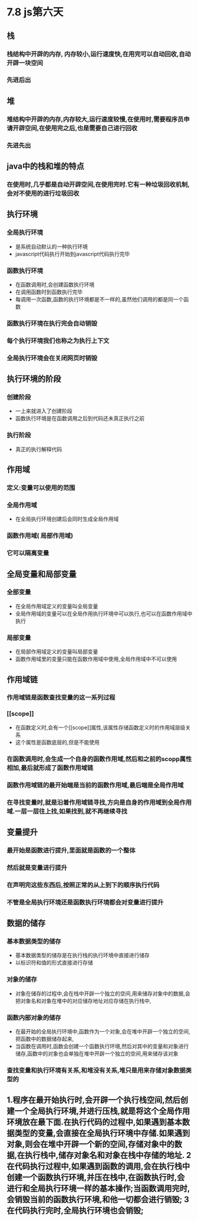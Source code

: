 # 7.8 js第六天

## 栈

### 栈结构中开辟的内存, 内存较小,运行速度快,在用完可以自动回收,自动开辟一块空间

### 先进后出

## 堆

### 堆结构中开辟的内存,内存较大,运行速度较慢,在使用时,需要程序员申请开辟空间,在使用完之后,也是需要自己进行回收

### 先进先出

## java中的栈和堆的特点

### 在使用时,几乎都是自动开辟空间,在使用完时.它有一种垃圾回收机制,会对不使用的进行垃圾回收

## 执行环境

### 全局执行环境

- 是系统自动默认的一种执行环境
- javascript代码执行开始到javascript代码执行完毕

### 函数执行环境

- 在函数调用时,会创建函数执行环境
- 在调用函数时到函数执行完毕
- 每调用一次函数,函数的执行环境都是不一样的,虽然他们调用的都是同一个函数

### 函数执行环境在执行完会自动销毁

### 每个执行环境我们也称之为执行上下文

### 全局执行环境会在关闭网页时销毁

## 执行环境的阶段

### 创建阶段

- 一上来就进入了创建阶段
- 函数执行环境是在函数调用之后到代码还未真正执行之前

### 执行阶段

- 真正的执行解释代码

## 作用域

### 定义:变量可以使用的范围

### 全局作用域

- 在全局执行环境创建后会同时生成全局作用域

### 函数作用域( 局部作用域)

### 它可以隔离变量

## 全局变量和局部变量

### 全部变量

- 在全局作用域定义的变量叫全局变量
- 全局作用域的变量可以在全局作用执行环境中可以执行,也可以在函数作用域中执行

### 局部变量

- 在局部作用域定义的变量叫局部变量
- 函数作用域里的变量只能在函数作用域中使用,全局作用域中不可以使用

## 作用域链

### 作用域链是函数查找变量的这一系列过程

### [[scope]]

- 在函数定义时,会有一个[[scope]]属性,该属性存储函数定义时的作用域层级关系
- 这个属性是函数底层的,但是不能使用

### 在函数调用时,会生成一个自身的函数作用域,然后和之前的scopp属性相加,最后就形成了函数作用域链

### 函数作用域链的最开始端是当前的函数作用域,最后端是全局作用域

### 在寻找变量时,就是沿着作用域链寻找,方向是自身的作用域到全局作用域.一层一层往上找,如果找到,就不再继续寻找

## 变量提升

### 最开始是函数进行提升,里面就是函数的一个整体

### 然后就是变量进行提升

### 在声明完这些东西后,按照正常的从上到下的顺序执行代码

### 不管是全局执行环境还是函数执行环境都会对变量进行提升

## 数据的储存

### 基本数据类型的储存

- 基本数据类型的储存是在执行栈的执行环境中直接进行储存
- 以标识符和值的形式直接进行存储

### 对象的储存

- 对象在储存的过程中,会在栈中开辟一个独立的空间,用来储存对象中的数据,会把对象名和对象在堆中的对应储存地址对应存储在执行栈中,

### 函数内部对象的储存

- 在最开始的全局执行环境中,函数作为一个对象,会在堆中开辟一个独立的空间,把函数中的数据储存起来,
- 当函数在调用时,函数会创建一个函数执行环境,然后对其中的变量和对象进行储存,函数中的对象也会单独在堆中开辟一个独立的空间,用来储存该对象

### 查找变量和执行环境有关系,和堆没有关系,堆只是用来存储对象数据类型的

## 1.程序在最开始执行时,会开辟一个执行栈空间,然后创建一个全局执行环境,并进行压栈,就是将这个全局作用环境放在最下面.在执行代码的过程中,如果遇到基本数据类型的变量,会直接在全局执行环境中存储.如果遇到对象,则会在堆中开辟一个新的空间,存储对象中的数据,在执行栈中,储存对象名和对象在栈中存储的地址.    2  在代码执行过程中,如果遇到函数的调用,会在执行栈中创建一个函数执行环境,并压在栈中,在函数执行时,会进行和全局执行环境一样的基本操作;当函数调用完时,会销毁当前的函数执行环境,和他一切都会进行销毁;    3 在代码执行完时,全局执行环境也会销毁;

